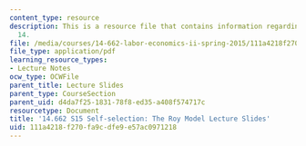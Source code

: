 ```yaml
---
content_type: resource
description: This is a resource file that contains information regarding lecture slide
  14.
file: /media/courses/14-662-labor-economics-ii-spring-2015/111a4218f270fa9cdfe9e57ac0971218_MIT14_662S15_lec_slides14.pdf
file_type: application/pdf
learning_resource_types:
- Lecture Notes
ocw_type: OCWFile
parent_title: Lecture Slides
parent_type: CourseSection
parent_uid: d4da7f25-1831-78f8-ed35-a408f574717c
resourcetype: Document
title: '14.662 S15 Self-selection: The Roy Model Lecture Slides'
uid: 111a4218-f270-fa9c-dfe9-e57ac0971218
---
```


